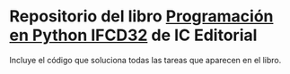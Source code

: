 # Repositorio del libro [Programación en Python IFCD32](https://www.iceditorial.com/informatica-y-telecomunicaciones/10305-programacion-en-python-ifcd32-9788411039048.html) de IC Editorial

Incluye el código que soluciona todas las tareas que aparecen en el libro.
